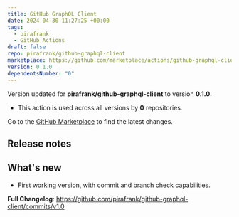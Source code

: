 ```yaml
---
title: GitHub GraphQL Client
date: 2024-04-30 11:27:25 +00:00
tags:
  - pirafrank
  - GitHub Actions
draft: false
repo: pirafrank/github-graphql-client
marketplace: https://github.com/marketplace/actions/github-graphql-client
version: 0.1.0
dependentsNumber: "0"
---
```



Version updated for **pirafrank/github-graphql-client** to version **0.1.0**.
- This action is used across all versions by **0** repositories.

Go to the [GitHub Marketplace](https://github.com/marketplace/actions/github-graphql-client) to find the latest changes.

## Release notes

## What's new

- First working version, with commit and branch check capabilities.

**Full Changelog**: https://github.com/pirafrank/github-graphql-client/commits/v1.0

